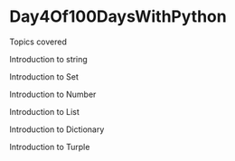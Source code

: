 # Day4Of100DaysWithPython
Topics covered

Introduction to string

Introduction to Set

Introduction to Number

Introduction to List

Introduction to Dictionary

Introduction to Turple
